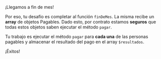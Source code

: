 ¡Llegamos a fin de mes!

Por eso, tu desafío es completar al función `finDeMes`. La misma recibe un **array** de objetos Pagables. Dado esto, por contrato estamos **seguros** que todas estos objetos saben ejecutar el método `pagar`.

Tu trabajo es ejecutar el método `pagar` para **cada una** de las personas pagables y almacenar el resultado del pago en el array `$resultados`.

¡Éxitos!